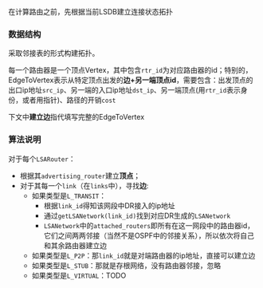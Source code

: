 
在计算路由之前，先根据当前LSDB建立连接状态拓扑

### 数据结构
采取邻接表的形式构建拓扑。

每一个路由器是一个顶点Vertex，其中包含`rtr_id`为对应路由器的id；特别的，EdgeToVertex表示从特定顶点出发的**边+另一端顶点id**，需要包含：出发顶点的出口ip地址`src_ip`、另一端的入口ip地址`dst_ip`、另一端顶点(用`rtr_id`表示身份，或者用指针)、路径的开销`cost`

下文中**建立边**指代填写完整的EdgeToVertex

### 算法说明
对于每个`LSARouter`：
- 根据其`advertising_router`建立**顶点**；
- 对于其每一个`link`（在`links`中），寻找**边**:
  + 如果类型是`L_TRANSIT`：
    - 根据`link_id`得知该网段中DR接入的ip地址
    - 通过`getLSANetwork(link_id)`找到对应DR生成的`LSANetwork`
    - `LSANetwork`中的`attached_routers`即所有在这一网段中的路由器id，它们之间两两邻接（当然不是OSPF中的邻接关系），所以依次将自己和其余路由器建立边
  + 如果类型是`L_P2P`：那`link_id`就是对端路由器的ip地址，直接可以建立边
  + 如果类型是`L_STUB`：那就是存根网络，没有路由器邻接，忽略
  + 如果类型是`L_VIRTUAL`：TODO